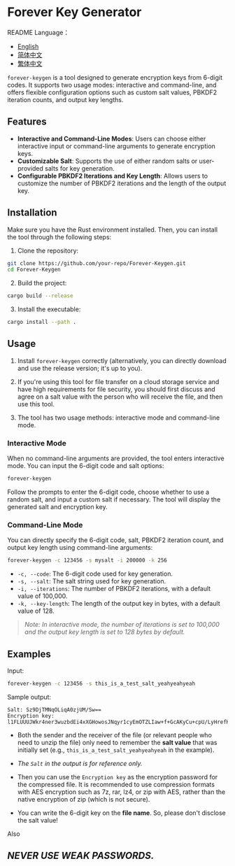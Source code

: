 # Forever Key Generator

README Language：
- [English](README.en.md)
- [简体中文](README.zh-CN.md)
- [繁体中文](readme.zh-HK.md)

`forever-keygen` is a tool designed to generate encryption keys from 6-digit codes. It supports two usage modes: interactive and command-line, and offers flexible configuration options such as custom salt values, PBKDF2 iteration counts, and output key lengths.

## Features
- **Interactive and Command-Line Modes**: Users can choose either interactive input or command-line arguments to generate encryption keys.
- **Customizable Salt**: Supports the use of either random salts or user-provided salts for key generation.
- **Configurable PBKDF2 Iterations and Key Length**: Allows users to customize the number of PBKDF2 iterations and the length of the output key.

## Installation
Make sure you have the Rust environment installed. Then, you can install the tool through the following steps:
1. Clone the repository:
```bash
git clone https://github.com/your-repo/Forever-Keygen.git
cd Forever-Keygen
```
2. Build the project:
```bash
cargo build --release
```
3. Install the executable:
```bash
cargo install --path .
```

## Usage

1. Install `forever-keygen` correctly (alternatively, you can directly download and use the release version; it's up to you).

2. If you're using this tool for file transfer on a cloud storage service and have high requirements for file security, you should first discuss and agree on a salt value with the person who will receive the file, and then use this tool.

3. The tool has two usage methods: interactive mode and command-line mode.

### Interactive Mode
When no command-line arguments are provided, the tool enters interactive mode. You can input the 6-digit code and salt options:
```bash
forever-keygen
```
Follow the prompts to enter the 6-digit code, choose whether to use a random salt, and input a custom salt if necessary. The tool will display the generated salt and encryption key.

### Command-Line Mode
You can directly specify the 6-digit code, salt, PBKDF2 iteration count, and output key length using command-line arguments:
```bash
forever-keygen -c 123456 -s mysalt -i 200000 -k 256
```
- `-c, --code`: The 6-digit code used for key generation.
- `-s, --salt`: The salt string used for key generation.
- `-i, --iterations`: The number of PBKDF2 iterations, with a default value of 100,000.
- `-k, --key-length`: The length of the output key in bytes, with a default value of 128.

> *Note: In interactive mode, the number of iterations is set to 100,000 and the output key length is set to 128 bytes by default.*

## Examples

Input:

```bash
forever-keygen -c 123456 -s this_is_a_test_salt_yeahyeahyeah
```

Sample output:

```
Salt: Sz9DjTMNqOLiqA0zjUM/Sw==
Encryption key: l1FLUUUJWkr4ner3wuzbdEi4xXGHowosJNqyr1cyEmOTZLIaw+f+GcAKyCu+cpU/LyHrefKGZs4MmW5YHf5JYOtmvJlOa6o5NxoU315x8s/859VxMjciBWxDWf9PipwCLwzi1N7/g532raAHaDkWA0Ap4e1cHnDFditr2Sh1+Ww=
```

- Both the sender and the receiver of the file (or relevant people who need to unzip the file) only need to remember the **salt value** that was initially set (e.g., `this_is_a_test_salt_yeahyeahyeah` in the example).

- *The `Salt` in the output is for reference only.*

- Then you can use the `Encryption key` as the encryption password for the compressed file. It is recommended to use compression formats with AES encryption such as 7z, rar, lz4, or zip with AES, rather than the native encryption of zip (which is not secure).

- You can write the 6-digit key on the **file name**. So, please don't disclose the salt value!


Also

## *NEVER USE WEAK PASSWORDS.*